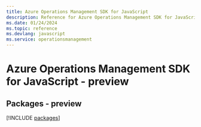 ```yaml
---
title: Azure Operations Management SDK for JavaScript
description: Reference for Azure Operations Management SDK for JavaScript
ms.date: 01/24/2024
ms.topic: reference
ms.devlang: javascript
ms.service: operationsmanagement
---
```

# Azure Operations Management SDK for JavaScript - preview
## Packages - preview
[!INCLUDE [packages](operations-management-index.md)]